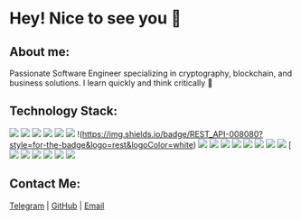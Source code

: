 # Hey! Nice to see you 👋

## About me:

Passionate Software Engineer specializing in cryptography, blockchain, and business solutions. I learn quickly and think critically 🤝

## Technology Stack:

![](https://img.shields.io/badge/html5-E34F26?style=for-the-badge&logo=html5&logoColor=black)
![](https://img.shields.io/badge/css3-1572B6?style=for-the-badge&logo=css3&logoColor=black)
![](https://img.shields.io/badge/sass-CC6699?style=for-the-badge&logo=sass&logoColor=black)
![](https://img.shields.io/badge/tailwind-38B2AC?style=for-the-badge&logo=tailwind-css&logoColor=white)
![](https://img.shields.io/badge/styled--components-DB7093?style=for-the-badge&logo=styled-components&logoColor=white)
![](https://img.shields.io/badge/JavaScript-F7DF1E?style=for-the-badge&logo=javascript&logoColor=black)
!(https://img.shields.io/badge/REST_API-008080?style=for-the-badge&logo=rest&logoColor=white)
![](https://img.shields.io/badge/Node.js-339933?style=for-the-badge&logo=nodedotjs&logoColor=black)
![](https://img.shields.io/badge/React-61DAFB?style=for-the-badge&logo=react&logoColor=black)
![](https://img.shields.io/badge/redux-764ABC?style=for-the-badge&logo=redux&logoColor=black)
![](https://img.shields.io/badge/Redux_Query-764ABC?style=for-the-badge&logo=redux&logoColor=black)
![](https://img.shields.io/badge/React_Router-CA4245?style=for-the-badge&logo=react-router&logoColor=white)
![](https://img.shields.io/badge/JWT_Authentication-000000?style=for-the-badge&logo=JSON-Web-Tokens&logoColor=white)
![](https://img.shields.io/badge/webpack-8DD6F9?style=for-the-badge&logo=webpack&logoColor=black)
![](https://img.shields.io/badge/Vite-646CFF?style=for-the-badge&logo=vite&logoColor=white&labelColor=white)
[![](https://img.shields.io/badge/Parsel-3776AB?style=for-the-badge&logo=python&logoColor=white&labelColor=white)
![](https://img.shields.io/badge/git-F05032?style=for-the-badge&logo=git&logoColor=black)
![](https://img.shields.io/badge/npm-CB3837?style=for-the-badge&logo=npm&logoColor=black)
![](https://img.shields.io/badge/prettier-F7B93E?style=for-the-badge&logo=prettier&logoColor=black)
![](https://img.shields.io/badge/figma-F24E1E?style=for-the-badge&logo=figma&logoColor=black)
![](https://img.shields.io/badge/wordpress-21759B?style=for-the-badge&logo=wordpress&logoColor=black)

## Contact Me:

[Telegram](https://t.me/nahirniy) | [GitHub](https://github.com/nahirniy) | [Email](mailto:nahirniyy@gmail.com)

